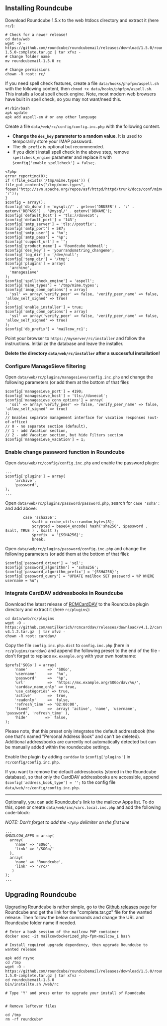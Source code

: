 ## Installing Roundcube

Download Roundcube 1.5.x to the web htdocs directory and extract it (here `rc/`):
```
# Check for a newer release!
cd data/web
wget -O - https://github.com/roundcube/roundcubemail/releases/download/1.5.0/roundcubemail-1.5.0-complete.tar.gz | tar xfvz -
# Change folder name
mv roundcubemail-1.5.0 rc

# Change permissions
chown -R root: rc/
```

If you need spell check features, create a file `data/hooks/phpfpm/aspell.sh` with the following content, then `chmod +x data/hooks/phpfpm/aspell.sh`. This installs a local spell check engine. Note, most modern web browsers have built in spell check, so you may not want/need this.
```
#!/bin/bash
apk update
apk add aspell-en # or any other language
```

Create a file `data/web/rc/config/config.inc.php` with the following content.
   - **Change the `des_key` parameter to a random value.** It is used to temporarily store your IMAP password.
   - The `db_prefix` is optional but recommended.
   - If you didn't install spell check in the above step, remove `spellcheck_engine` parameter and replace it with `$config['enable_spellcheck'] = false;`.
```
<?php
error_reporting(0);
if (!file_exists('/tmp/mime.types')) {
file_put_contents("/tmp/mime.types", fopen("http://svn.apache.org/repos/asf/httpd/httpd/trunk/docs/conf/mime.types", 'r'));
}
$config = array();
$config['db_dsnw'] = 'mysql://' . getenv('DBUSER') . ':' . getenv('DBPASS') . '@mysql/' . getenv('DBNAME');
$config['default_host'] = 'tls://dovecot';
$config['default_port'] = '143';
$config['smtp_server'] = 'tls://postfix';
$config['smtp_port'] = 587;
$config['smtp_user'] = '%u';
$config['smtp_pass'] = '%p';
$config['support_url'] = '';
$config['product_name'] = 'Roundcube Webmail';
$config['des_key'] = 'yourrandomstring_changeme';
$config['log_dir'] = '/dev/null';
$config['temp_dir'] = '/tmp';
$config['plugins'] = array(
  'archive',
  'managesieve'
);
$config['spellcheck_engine'] = 'aspell';
$config['mime_types'] = '/tmp/mime.types';
$config['imap_conn_options'] = array(
  'ssl' => array('verify_peer' => false, 'verify_peer_name' => false, 'allow_self_signed' => true)
);
$config['enable_installer'] = true;
$config['smtp_conn_options'] = array(
  'ssl' => array('verify_peer' => false, 'verify_peer_name' => false, 'allow_self_signed' => true)
);
$config['db_prefix'] = 'mailcow_rc1';
```

Point your browser to `https://myserver/rc/installer` and follow the instructions.
Initialize the database and leave the installer.

**Delete the directory `data/web/rc/installer` after a successful installation!**

### Configure ManageSieve filtering

Open `data/web/rc/plugins/managesieve/config.inc.php` and change the following parameters (or add them at the bottom of that file):
```
$config['managesieve_port'] = 4190;
$config['managesieve_host'] = 'tls://dovecot';
$config['managesieve_conn_options'] = array(
  'ssl' => array('verify_peer' => false, 'verify_peer_name' => false, 'allow_self_signed' => true)
);
// Enables separate management interface for vacation responses (out-of-office)
// 0 - no separate section (default),
// 1 - add Vacation section,
// 2 - add Vacation section, but hide Filters section
$config['managesieve_vacation'] = 1;
```

### Enable change password function in Roundcube

Open `data/web/rc/config/config.inc.php` and enable the password plugin:

```
...
$config['plugins'] = array(
    'archive',
    'password',
);
...
```

Open `data/web/rc/plugins/password/password.php`, search for `case 'ssha':` and add above:

```
        case 'ssha256':
            $salt = rcube_utils::random_bytes(8);
            $crypted = base64_encode( hash('sha256', $password . $salt, TRUE ) . $salt );
            $prefix  = '{SSHA256}';
            break;
```

Open `data/web/rc/plugins/password/config.inc.php` and change the following parameters (or add them at the bottom of that file):

```
$config['password_driver'] = 'sql';
$config['password_algorithm'] = 'ssha256';
$config['password_algorithm_prefix'] = '{SSHA256}';
$config['password_query'] = "UPDATE mailbox SET password = %P WHERE username = %u";
```

### Integrate CardDAV addressbooks in Roundcube

Download the latest release of [RCMCardDAV](https://github.com/mstilkerich/rcmcarddav) to the Roundcube plugin directory and extract it (here `rc/plugins`):
```
cd data/web/rc/plugins
wget -O - https://github.com/mstilkerich/rcmcarddav/releases/download/v4.1.2/carddav-v4.1.2.tar.gz  | tar xfvz -
chown -R root: carddav/
```
  
Copy the file `config.inc.php.dist` to `config.inc.php` (here in `rc/plugins/carddav`) and append the following preset to the end of the file - don't forget to replace `mx.example.org` with your own hostname:
```
$prefs['SOGo'] = array(
    'name'         =>  'SOGo',
    'username'     =>  '%u',
    'password'     =>  '%p',
    'url'          =>  'https://mx.example.org/SOGo/dav/%u/',
    'carddav_name_only' => true,
    'use_categories' => true,
    'active'       =>  true,
    'readonly'     =>  false,
    'refresh_time' => '02:00:00',
    'fixed'        =>  array( 'active', 'name', 'username', 'password', 'refresh_time' ),
    'hide'        =>  false,
);
```
Please note, that this preset only integrates the default addressbook (the one that's named "Personal Address Book" and can't be deleted). Additional addressbooks are currently not automatically detected but can be manually added within the roundecube settings.

Enable the plugin by adding `carddav` to `$config['plugins']` in `rc/config/config.inc.php`.

If you want to remove the default addressbooks (stored in the Roundcube database), so that only the CardDAV addressbooks are accessible, append `$config['address_book_type'] = '';` to the config file `data/web/rc/config/config.inc.php`.

---

Optionally, you can add Roundcube's link to the mailcow Apps list.
To do this, open or create `data/web/inc/vars.local.inc.php` and add the following code-block:

*NOTE: Don't forget to add the `<?php` delimiter on the first line*

````
...
$MAILCOW_APPS = array(
  array(
    'name' => 'SOGo',
    'link' => '/SOGo/'
  ),
  array(
    'name' => 'Roundcube',
    'link' => '/rc/'
   )
);
...
````

## Upgrading Roundcube

Upgrading Roundcube is rather simple, go to the [Github releases](https://github.com/roundcube/roundcubemail/releases) page for Roundcube and get the link for the "complete.tar.gz" file for the wanted release. Then follow the below commands and change the URL and Roundcube folder name if needed. 


```
# Enter a bash session of the mailcow PHP container
docker exec -it mailcowdockerized_php-fpm-mailcow_1 bash

# Install required upgrade dependency, then upgrade Roundcube to wanted release

apk add rsync
cd /tmp
wget -O - https://github.com/roundcube/roundcubemail/releases/download/1.5.0/roundcubemail-1.5.0-complete.tar.gz | tar xfvz -
cd roundcubemail-1.5.0
bin/installto.sh /web/rc

# Type 'Y' and press enter to upgrade your install of Roundcube


# Remove leftover files

cd /tmp
rm -rf roundcube*
```
